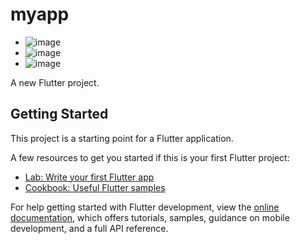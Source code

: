 # myapp

- ![image](https://github.com/user-attachments/assets/962a791d-5900-49b7-85f8-0211546a1e04)
- ![image](https://github.com/user-attachments/assets/b1ef35fc-c2af-484e-b870-f1d47676e40a)
- ![image](https://github.com/user-attachments/assets/4d7b55bd-ebda-4008-8964-bd5ac2e110ca)




A new Flutter project.

## Getting Started

This project is a starting point for a Flutter application.

A few resources to get you started if this is your first Flutter project:

- [Lab: Write your first Flutter app](https://docs.flutter.dev/get-started/codelab)
- [Cookbook: Useful Flutter samples](https://docs.flutter.dev/cookbook)

For help getting started with Flutter development, view the
[online documentation](https://docs.flutter.dev/), which offers tutorials,
samples, guidance on mobile development, and a full API reference.
